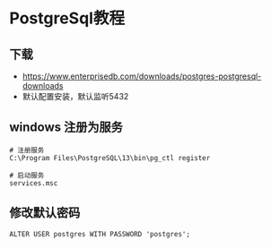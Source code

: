 # PostgreSql教程


## 下载
* https://www.enterprisedb.com/downloads/postgres-postgresql-downloads
* 默认配置安装，默认监听5432

## windows 注册为服务
```
# 注册服务
C:\Program Files\PostgreSQL\13\bin\pg_ctl register

# 启动服务
services.msc
```

## 修改默认密码
```
ALTER USER postgres WITH PASSWORD 'postgres';
```

